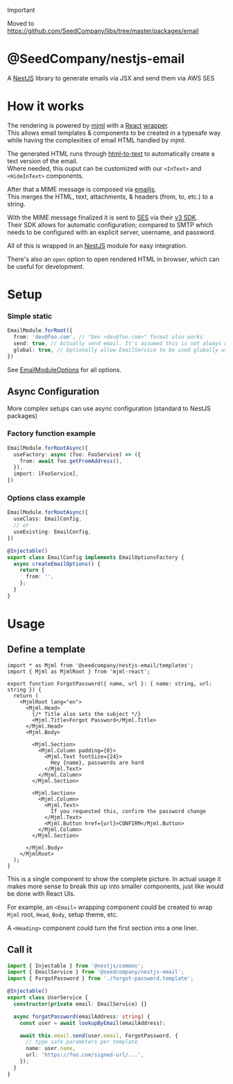 > [!IMPORTANT]  
> Moved to https://github.com/SeedCompany/libs/tree/master/packages/email

# @SeedCompany/nestjs-email

A [NestJS](https://nestjs.com/) library to generate emails via JSX and send them via AWS SES

# How it works

The rendering is powered by [mjml](https://mjml.io/) with a [React](https://reactjs.org/)
[wrapper](https://github.com/wix-incubator/mjml-react).  
This allows email templates & components to be created in a typesafe way while having the
complexities of email HTML handled by mjml.

The generated HTML runs through [html-to-text](https://github.com/html-to-text/node-html-to-text)
to automatically create a text version of the email.  
Where needed, this ouput can be customized with our `<InText>` and `<HideInText>` components.

After that a MIME message is composed via [emailjs](http://github.com/eleith/emailjs.git).  
This merges the HTML, text, attachments, & headers (from, to, etc.) to a string.

With the MIME message finalized it is sent to [SES](https://aws.amazon.com/ses/) via their
[v3 SDK](https://github.com/aws/aws-sdk-js-v3/tree/main/clients/client-sesv2).  
Their SDK allows for automatic configuration; compared to SMTP which
needs to be configured with an explicit server, username, and password.

All of this is wrapped in an [NestJS](https://nestjs.com/) module for easy integration.

There's also an `open` option to open rendered HTML in browser, which can be useful for development.

# Setup

### Simple static
```ts
EmailModule.forRoot({
  from: 'dev@foo.com', // "Dev <dev@foo.com>" format also works
  send: true, // Actually send email. It's assumed this is not always wanted aka dev.
  global: true, // Optionally allow EmailService to be used globally without importing module
})
```

See [EmailModuleOptions](src/email.options.ts#L9-L16) for all options.

## Async Configuration
More complex setups can use async configuration (standard to NestJS packages)

### Factory function example
```ts
EmailModule.forRootAsync({
  useFactory: async (foo: FooService) => ({
    from: await foo.getFromAddress(),
  }),
  import: [FooService],
})
```
### Options class example
```ts
EmailModule.forRootAsync({
  useClass: EmailConfig,
  // or
  useExisting: EmailConfig,
})
```
```ts
@Injectable()
export class EmailConfig implements EmailOptionsFactory {
  async createEmailOptions() {
    return {
      from: '',
    };
  }
}
```

# Usage

## Define a template

```tsx
import * as Mjml from '@seedcompany/nestjs-email/templates';
import { Mjml as MjmlRoot } from 'mjml-react';

export function ForgotPassword({ name, url }: { name: string, url: string }) {
  return (
    <MjmlRoot lang="en">
      <Mjml.Head>
        {/* Title also sets the subject */}
        <Mjml.Title>Forgot Password</Mjml.Title>
      </Mjml.Head>
      <Mjml.Body>

        <Mjml.Section>
          <Mjml.Column padding={0}>
            <Mjml.Text fontSize={24}>
              Hey {name}, passwords are hard
            </Mjml.Text>
          </Mjml.Column>
        </Mjml.Section>

        <Mjml.Section>
          <Mjml.Column>
            <Mjml.Text>
              If you requested this, confirm the password change
            </Mjml.Text>
            <Mjml.Button href={url}>CONFIRM</Mjml.Button>
          </Mjml.Column>
        </Mjml.Section>

      </Mjml.Body>
    </MjmlRoot>
  );
}
```

This is a single component to show the complete picture. In actual usage
it makes more sense to break this up into smaller components, just like
would be done with React UIs.  

For example, an `<Email>` wrapping component could be created to wrap
`Mjml` root, `Head`, `Body`, setup theme, etc.  

A `<Heading>` component could turn the first section into a one liner.



## Call it

```ts
import { Injectable } from '@nestjs/common';
import { EmailService } from '@seedcompany/nestjs-email';
import { ForgotPassword } from './forgot-password.template';

@Injectable()
export class UserService {
  constructor(private email: EmailService) {}

  async forgotPassword(emailAddress: string) {
    const user = await lookupByEmail(emailAddress);

    await this.email.send(user.email, ForgotPassword, {
      // type safe parameters per template
      name: user.name,
      url: 'https://foo.com/signed-url/...',
    });
  }
}
```
